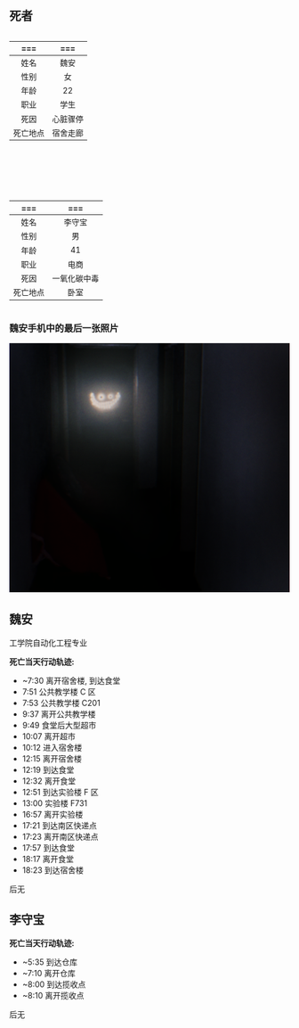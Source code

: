 
## 死者

<div style="display: flex; margin: auto; gap: 80px; flex-direction: row; justify-self: center; justify-content: start; justify-items: start; flex-wrap: wrap">

|===|===|
|:-:|:-:|
|姓名|魏安|
|性别|女|
|年龄|22|
|职业|学生|
|死因|心脏骤停|
|死亡地点|宿舍走廊|

|===|===|
|:-:|:-:|
|姓名|李守宝|
|性别|男|
|年龄|41|
|职业|电商|
|死因|一氧化碳中毒|
|死亡地点|卧室|

</div>

### 魏安手机中的最后一张照片

![entity-3-cc.png](./entity-3-cc.png)

## 魏安

工学院自动化工程专业

**死亡当天行动轨迹:**

- ~7:30 离开宿舍楼, 到达食堂
- 7:51 公共教学楼 C 区
- 7:53 公共教学楼 C201
- 9:37 离开公共教学楼
- 9:49 食堂后大型超市
- 10:07 离开超市
- 10:12 进入宿舍楼
- 12:15 离开宿舍楼
- 12:19 到达食堂
- 12:32 离开食堂
- 12:51 到达实验楼 F 区
- 13:00 实验楼 F731
- 16:57 离开实验楼
- 17:21 到达南区快递点
- 17:23 离开南区快递点
- 17:57 到达食堂
- 18:17 离开食堂
- 18:23 到达宿舍楼

后无

## 李守宝

**死亡当天行动轨迹:**

- ~5:35 到达仓库
- ~7:10 离开仓库
- ~8:00 到达揽收点
- ~8:10 离开揽收点

后无
